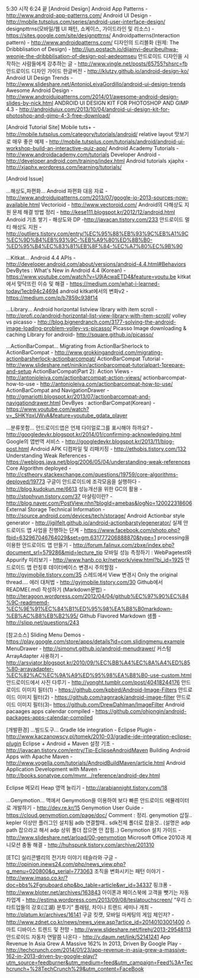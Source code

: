 5:30 시작
6:24 끝
[Android Design]
Android App Patterns - http://www.android-app-patterns.com/
Android UI Design - http://mobile.tutsplus.com/series/android-user-interface-design/
designpttrns(모바일/웹 UI 패턴, 쇼케이스, 가이드라인 및 리소스) - https://sites.google.com/site/designpttrns/
Androidpatterns(Interaction pattern) - http://www.androidpatterns.com/
디자인의 드리블화 (원제: The Dribbblisation of Design) - http://jun.postach.io/dijainyi-deuribeulhwa-weonje-the-dribbblisation-of-design-pol-aedeomseu
안드로이드 디자인을 시작하는 사람들에게 강추하는 글 - http://www.vingle.net/posts/65755?shsrc=fb
안드로이드 디자인 가이드 한글버전 - http://klutzy.github.io/android-design-ko/
Android UI Design Trends - http://www.slideshare.net/AntonioLeivaGordillo/android-ui-design-trends
Awesome Android Design - http://www.androiduipatterns.com/2014/01/awesome-android-design-slides-by-nick.html
ANDROID UI DESIGN KIT FOR PHOTOSHOP AND GIMP 4.3 - http://androiduiux.com/2013/10/04/android-ui-design-kit-for-photoshop-and-gimp-4-3-free-download/

[Android Tutorial Site]
Mobile tuts+  - http://mobile.tutsplus.com/category/tutorials/android/
	relative layout 맛보기로 매우 좋은 예제 - http://mobile.tutsplus.com/tutorials/android/android-ui-workshop-build-an-interactive-quiz-app/
Android Academy Tutorials - http://www.androidacademy.com/tutorials
Developer Android - http://developer.android.com/training/index.html
Android tutorials xjaphx - http://xjaphx.wordpress.com/learning/tutorials/

[Android Issue]

...해상도,파편화...
Android 파편화 대응 자료 - http://www.androiduipatterns.com/2013/07/google-io-2013-sources-now-available.html
Vectorioid - http://www.vectoroid.com/ 
Android의 다해상도 지원 문제 해결 방법 정리 - http://kese111.blogspot.kr/2012/12/android.html
Android 기초 쌓기 - 해상도와 DP -http://javacan.tistory.com/233
안드로이드 멀티 해상도 지원 - http://outliers.tistory.com/entry/%EC%95%88%EB%93%9C%EB%A1%9C%EC%9D%B4%EB%93%9C-%EB%A9%80%ED%8B%B0-%ED%95%B4%EC%83%81%EB%8F%84-%EC%A7%80%EC%9B%90

...Kitkat...
Android 4.4 APIs - http://developer.android.com/about/versions/android-4.4.html#Behaviors
DevBytes : What's New in Android 4.4 (Korean) - https://www.youtube.com/watch?v=U9jAcwaETD4&feature=youtu.be
kitkat에서 맞닥뜨린 이슈 및 해결 - https://medium.com/what-i-learned-today/1ecb94c24694
android kitkat에서의 변화v2 - https://medium.com/p/b7859c938f14

...Library...
Android horizontal listview library with item scroll - http://profi.co/android-horizontal-list-view-library-with-item-scroll/
volley vs picasso - http://blog.bignerdranch.com/3177-solving-the-android-image-loading-problem-volley-vs-picasso/
Picasso Image downloading & caching Library for android- http://square.github.io/picasso/

...ActionBarCompat...
Migrating from ActionBarSherlock to ActionBarCompat - http://www.grokkingandroid.com/migrating-actionbarsherlock-actionbarcompat/
ActionBarCompat Tutorial - http://www.slideshare.net/ninikin/actionbarcompat-tutorialpart-1prepare-and-setup
ActionBarCompat(Part 2): Action Views - http://antonioleiva.com/actionbarcompat-action-views/
actionbarcompat-how-to-use - http://antonioleiva.com/actionbarcompat-how-to-use/
ActionBarCompat and NavigationDrawer - http://gmariotti.blogspot.kr/2013/07/actionbarcompat-and-navigationdrawer.html
DevByes : actionBarCompat(Korean) - https://www.youtube.com/watch?v=_SHKYqxUWvA&feature=youtube_gdata_player

...분류못함...
안드로이드앱은 언제 다이얼로그를 표시해야 하까요? - http://googledevkr.blogspot.kr/2014/01/confirming-acknowledging.html
Google의 앱번역 서비스 - http://googledevkr.blogspot.kr/2013/11/blog-post.html
Android APK 디컴파일 및 리패키징 - http://ethobis.tistory.com/132
Understanding Weak References - https://weblogs.java.net/blog/2006/05/04/understanding-weak-references
Core Algorithm deployed - http://cstheory.stackexchange.com/questions/19759/core-algorithms-deployed/19773
구글이 안드로이드에 조각모음을 실행하다 - http://blog.kudokun.me/6613
성능개선을 위한 GC의 활용 - http://stophyun.tistory.com/37
마샬링이란? - http://blog.naver.com/PostView.nhn?blogId=amebas&logNo=120022318606
External Storage Technical Information - http://source.android.com/devices/tech/storage/
Android Actionbar style generator - http://jgilfelt.github.io/android-actionbarstylegenerator/
실제 안드로이드 앱 사업을 진행하는 단계 - https://www.facebook.com/photo.php?fbid=632967046764029&set=gm.631777206888870&type=1
processing을 이용한 안드로이드 앱 만들기 - http://forum.falinux.com/zbxe/index.php?document_srl=579286&mid=lecture_tip
모바일 성능 측정하기 : WebPagetest와 Appurify 미리보기 - http://www.hanb.co.kr/network/view.html?bi_id=1925
안드로이드 앱 런칭후 데이터베이스 변경시 주의할점 - http://gyjmobile.tistory.com/35
스레드에서 View 변경시 Only the original thread…. 에러 대처법 - http://gyjmobile.tistory.com/30
Github에서 README(.md) 작성하기 (Markdown문법) - http://teragoon.wordpress.com/2012/04/04/github%EC%97%90%EC%84%9C-readmemd-%EC%9E%91%EC%84%B1%ED%95%98%EA%B8%B0markdown-%EB%AC%B8%EB%B2%95/
Github Flavored Markdown 샘플 - http://slipp.net/questions/243

[참고소스]
Sliding Menu Demos - https://play.google.com/store/apps/details?id=com.slidingmenu.example
MenuDrawer -  http://simonvt.github.io/android-menudrawer/
커스텀 ArrayAdapter 사용하기 - http://arsviator.blogspot.kr/2010/09/%EC%BB%A4%EC%8A%A4%ED%85%80-arrayadapter-%EC%82%AC%EC%9A%A9%ED%95%98%EA%B8%B0-use-custom.html
안드로이드에서 사진 다루기 - http://yonght.tumblr.com/post/40418244176
안드로이드 이미지 필터(1) - https://github.com/kpbird/Android-Image-Filters
안드로이드 이미지 필터(2) - https://github.com/ragnraok/android-image-filter
안드로이드 이미지 필터(3)- https://github.com/DrewDahlman/ImageFilter
Android pacaages apps calendar compiled - https://github.com/ohjongin/android-packages-apps-calendar-compiled

[개발환경]
...빌드도구...
Gradle Ide integration - Eclipse Plugin - http://www.kaczanowscy.pl/tomek/2010-03/gradle-ide-integration-eclipse-plugin
Eclipse + Android + Maven 설정 기초 - http://javacan.tistory.com/entry/Tip-EclipseAndroidMaven
Building Android Apps with Apache Maven - http://www.vogella.com/tutorials/AndroidBuildMaven/article.html
Android Application Development with Maven - http://books.sonatype.com/mvnr.../reference/android-dev.html

Eclipse 메모리 Heap 영역 늘리기 - http://arabiannight.tistory.com/18

...Genymotion...
맥에서 Genymotion을 이용하여 보다 빠른 안드로이드 에뮬레이터로 개발하기 - http://dev.re.kr/15
Genymotion User Guide - https://cloud.genymotion.com/page/doc/
	Comment : 정리. genymotion 삽질.. kepler 이상만 플러그인 설치됨 adb 연결할때.. sdk전체 폴더로 잡을것.. (설명은 adp path 잡으라고 해서 adp 상위 폴더 잡으면 안 잡힘..)
Genymotion 설치 가이드 - http://www.slideshare.net/arload/00-genymotion
Microsoft Office 2010과 제니모션 충돌 해결 - http://huhspunk.tistory.com/archive/201310


[ETC]
실리콘밸리의 전기차 이야기 테슬라와 구글 - http://opinion.inews24.com/php/news_view.php?g_menu=020800&g_serial=773063
조직을 변화시키는 패턴 이야기 - http://www.imaso.co.kr/?doc=bbs%2Fgnuboard.php&bo_table=article&wr_id=34337
핑크퐁 - http://www.bloter.net/archives/163843
아이폰과 페이스북에 고객을 뺏기는 자동차업계 - http://estima.wordpress.com/2013/09/08/teslatouchscreen/
“우리 스타트업들의 강호(江湖) 분투기” 플래텀, 차이나 트랜드 세미나 개최 - http://platum.kr/archives/16141
구글 킷캣, 모바일 마케팅의 게임 체인저? - http://www.zdnet.co.kr/news/news_view.asp?artice_id=20140103001400
스마트 디바이스 트렌드 및 전망 - http://www.slideshare.net/firehj/2013-29548113
안드로이드 자동차 연말쯤 나온다 - http://v.daum.net/link/52141241
App Revenue In Asia Grew A Massive 162% In 2013, Driven By Google Play - http://techcrunch.com/2014/01/23/app-revenue-in-asia-grew-a-massive-162-in-2013-driven-by-google-play/?utm_source=feedburner&utm_medium=feed&utm_campaign=Feed%3A+Techcrunch+%28TechCrunch%29&utm_content=FaceBook
